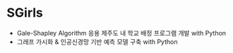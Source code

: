 # SGirls

- Gale-Shapley Algorithm 응용 제주도 내 학교 배정 프로그램 개발 with Python 
- 그래프 가시화 & 인공신경망 기반 예측 모델 구축 with Python
